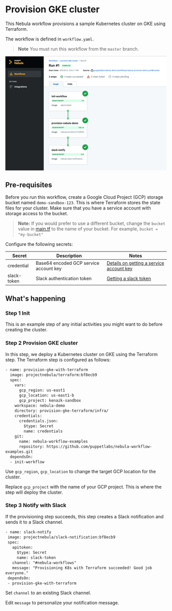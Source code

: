 # Provision GKE cluster 

This Nebula workflow provisions a sample Kubernetes cluster on GKE using Terraform. 

The workflow is defined in `workflow.yaml`.

> **Note** You must run this workflow from the `master` branch.

<p align="center"><img src="./provision-gke-terraform.png" alt="Provision GKE cluster"></p>

## Pre-requisites

Before you run this workflow, create a Google Cloud
Project (GCP) storage bucket named `demo-sandbox-123`. This is where Terraform
stores the state files for your cluster. Make sure that you have a
service account with storage access to the bucket.

> **Note:** If you would prefer to use a different bucket, change the
> `bucket` value in [main.tf](https://github.com/puppetlabs/nebula-workflow-examples/blob/master/example-workflows/provision-gke-terraform/infra/main.tf) to the name of your bucket. For example, `bucket = "my-bucket"`

Configure the following secrets:

| Secret        | Description   | Notes   | 
| ------------- | ------------- | ------- |
| credential    | Base64 encoded GCP service account key | [Details on getting a service account key](https://cloud.google.com/iam/docs/creating-managing-service-account-keys) |
| slack-token   | Slack authentication token | [Getting a slack token](https://get.slack.help/hc/en-us/articles/215770388-Create-and-regenerate-API-tokens) | 

## What's happening

### Step 1 Init
This is an example step of any initial activities you might want to do before creating the cluster.

### Step 2 Provision GKE cluster
In this step, we deploy a Kubernetes cluster on GKE using the Terraform step. The Terraform step is configured as follows: 
```
- name: provision-gke-with-terraform
  image: projectnebula/terraform:bf8ecb9
  spec:
    vars:
      gcp_region: us-east1
      gcp_location: us-east1-b
      gcp_project: kenazk-sandbox
    workspace: nebula-demo
    directory: provision-gke-terraform/infra/
    credentials:
      credentials.json:
        $type: Secret
        name: credentials
    git:
      name: nebula-workflow-examples
      repository: https://github.com/puppetlabs/nebula-workflow-examples.git
  dependsOn:
  - init-workflow
```

Use `gcp_region`, `gcp_location` to change the target GCP location for the cluster.

Replace `gcp_project` with the name of your GCP project. This is where the
  step will deploy the cluster.
 
 ### Step 3 Notify with Slack
 If the provisioning step succeeds, this step creates a Slack notification and
 sends it to a Slack channel.

 ```
- name: slack-notify
  image: projectnebula/slack-notification:bf8ecb9
  spec:
    apitoken:
      $type: Secret
      name: slack-token
    channel: "#nebula-workflows"
    message: "Provisioning K8s with Terraform succeeded! Good job everyone."
  dependsOn:
  - provision-gke-with-terraform
  ```

Set `channel` to an existing Slack channel.

Edit `message` to personalize your notification message.
